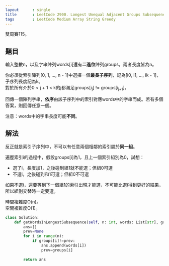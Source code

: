 ```yaml
---
layout      : single
title       : LeetCode 2900. Longest Unequal Adjacent Groups Subsequence I
tags        : LeetCode Medium Array String Greedy
---
```

雙周賽115。

## 題目

輸入整數n，以及字串陣列words[i]還有**二進位**陣列groups，兩者長度皆為n。  

你必須從索引陣列[0, 1, ..., n - 1]中選擇一個**最長子序列**，記為[i0, i1, ..., ik - 1]，子序列長度記為k。  
對於所有介於0 < j + 1 < k的j都滿足groups[i<sub>j</sub>] != groups[i<sub>j+1</sub>]。  

回傳一個陣列字串，**依序**由該子序列中的索引對應words中的字串而成。若有多個答案，則回傳任意一個。  

注意：words中的字串長度可能**不同**。  

## 解法

反正就是索引子序列中，不可以有任意兩個相鄰的索引屬於**同一組**。  

遍歷索引i的過程中，假設groups[i]為1，且上一個索引組別為0，試想：  

- 選了i，長度加1，之後碰到組1就不能選；但組0可選  
- 不選i，之後碰到和1可選；但組0不可選  

如果不選i，還要等到下一個組1的索引出現才能選，不可能比選i得到更好的結果，所以組別交替時一定要選。  

時間複雜度O(n)。  
空間複雜度O(1)。  

```python
class Solution:
    def getWordsInLongestSubsequence(self, n: int, words: List[str], groups: List[int]) -> List[str]:
        ans=[]
        prev=None
        for i in range(n):
            if groups[i]!=prev:
                ans.append(words[i])
                prev=groups[i]
                
        return ans

```
